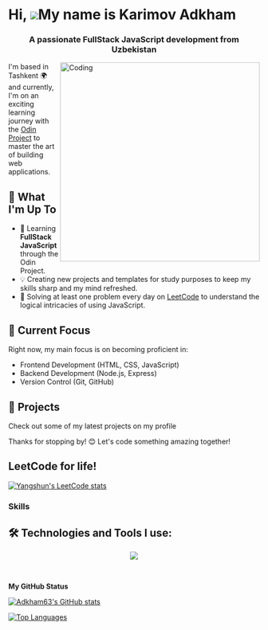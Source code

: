 Hi, ![](https://user-images.githubusercontent.com/18350557/176309783-0785949b-9127-417c-8b55-ab5a4333674e.gif)My name is Karimov Adkham
======================================================================================================================================
<h3 align="center">A passionate FullStack JavaScript development from Uzbekistan</h3>
<img align="right" alt="Coding" width="400" src="https://cdn.dribbble.com/users/1162077/screenshots/3848914/programmer.gif">


I'm based in Tashkent 🌍 and currently, I'm on an exciting learning journey with the [Odin Project](https://www.theodinproject.com/) to master the art of building web applications.

## 🧠 What I'm Up To

- 🚀 Learning **FullStack JavaScript** through the Odin Project.
- 💡 Creating new projects and templates for study purposes to keep my skills sharp and my mind refreshed.
- 🤔 Solving at least one problem every day on [LeetCode](https://leetcode.com/) to understand the logical intricacies of using JavaScript.

## 🌱 Current Focus

Right now, my main focus is on becoming proficient in:

- Frontend Development (HTML, CSS, JavaScript)
- Backend Development (Node.js, Express)
- Version Control (Git, GitHub)

## 🚀 Projects

Check out some of my latest projects on my profile


Thanks for stopping by! 😊 Let's code something amazing together!


## LeetCode for life! 
[![Yangshun's LeetCode stats](https://leetcode-stats-six.vercel.app/api?username=karimovadham63)](https://github.com/KnlnKS/leetcode-stats)

### Skills


## 🛠️ Technologies and Tools I use:

<p align="center">
  <a href="https://skillicons.dev">
    <img src="https://skillicons.dev/icons?i=html,css,tailwind,bootstrap,js,github,figma,vscode,gcp,codepen,nodejs,sass,netlify,=10" />
  </a>
</p>

<br>


<b>My GitHub Status</b>

<a href="http://www.github.com/Adkham63"><img src="https://github-readme-stats.vercel.app/api?username=Adkham63&show_icons=true&hide=&count_private=true&title_color=0891b2&text_color=ffffff&icon_color=0891b2&bg_color=000000&hide_border=true&show_icons=true" alt="Adkham63's GitHub stats" /></a>


<a href="https://github.com/Adkham63" align="left"><img src="https://github-readme-stats.vercel.app/api/top-langs/?username=Adkham63&langs_count=10&title_color=0891b2&text_color=ffffff&icon_color=0891b2&bg_color=000000&hide_border=true&locale=en&custom_title=Top%20%Languages" alt="Top Languages" /></a>






